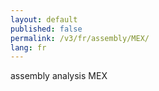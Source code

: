 ```yaml
---
layout: default
published: false
permalink: /v3/fr/assembly/MEX/
lang: fr
---
```


assembly analysis MEX
